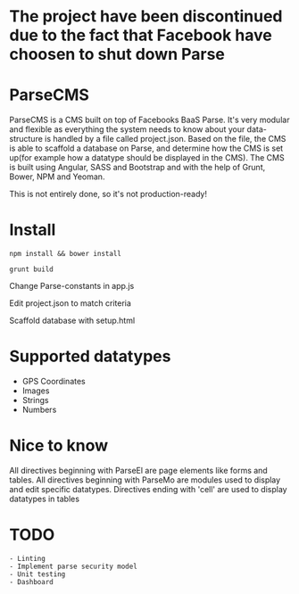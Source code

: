 # The project have been discontinued due to the fact that Facebook have choosen to shut down Parse

# ParseCMS

ParseCMS is a CMS built on top of Facebooks BaaS Parse. It's very modular and flexible as everything the system needs to know about your data-structure is handled by a file called project.json. Based on the file, the CMS is able to scaffold a database on Parse, and determine how the CMS is set up(for example how a datatype should be displayed in the CMS). The CMS is built using Angular, SASS and Bootstrap and with the help of Grunt, Bower, NPM and Yeoman.

This is not entirely done, so it's not production-ready!

# Install

`npm install && bower install`

`grunt build`

Change Parse-constants in app.js

Edit project.json to match criteria

Scaffold database with setup.html

# Supported datatypes
* GPS Coordinates
* Images
* Strings
* Numbers

# Nice to know

All directives beginning with ParseEl are page elements like forms and tables.
All directives beginning with ParseMo are modules used to display and edit specific datatypes.
Directives ending with 'cell' are used to display datatypes in tables

# TODO
    - Linting
    - Implement parse security model
    - Unit testing
    - Dashboard
